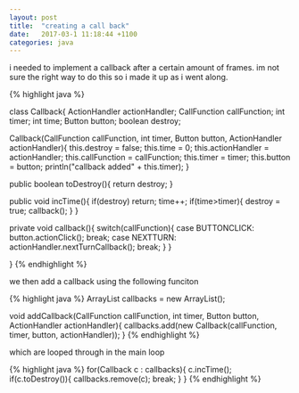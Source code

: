 ```yaml
---
layout: post
title:  "creating a call back"
date:   2017-03-1 11:18:44 +1100
categories: java
---
```

i needed to implement a callback after a certain amount of frames. im not sure the right way to do this so i made it up as i went along.

{% highlight java %}
  
class Callback{
  ActionHandler actionHandler;
  CallFunction callFunction;
  int timer;
  int time;
  Button button;
  boolean destroy;

  Callback(CallFunction callFunction, int timer, Button button, ActionHandler actionHandler){
    this.destroy = false;
    this.time = 0;
    this.actionHandler = actionHandler;
    this.callFunction = callFunction;
    this.timer = timer;
    this.button = button;
    println("callback added" + this.timer);
  }

  public boolean toDestroy(){
    return destroy;
  }

  public void incTime(){
    if(destroy) return;
    time++;
    if(time>timer){
      destroy = true;
      callback();
    }
  }

  private void callback(){
    switch(callFunction){
      case BUTTONCLICK: button.actionClick(); break;
      case NEXTTURN: actionHandler.nextTurnCallback(); break;
    }
  }
  
}
{% endhighlight %}

we then add a callback using the following funciton

{% highlight java %}
ArrayList callbacks = new ArrayList();

void addCallback(CallFunction callFunction, int timer, Button button, ActionHandler actionHandler){
  callbacks.add(new Callback(callFunction, timer, button, actionHandler));
}
{% endhighlight %}

which are looped through in the main loop

{% highlight java %}
 for(Callback c : callbacks){
    c.incTime();
    if(c.toDestroy()){
      callbacks.remove(c);
      break;
    }
  }
{% endhighlight %}
